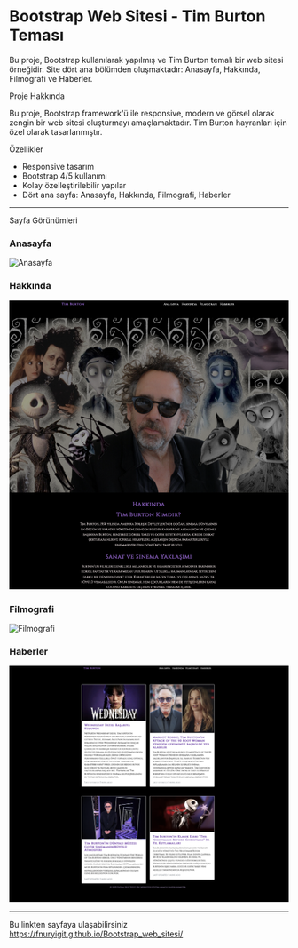 # Bootstrap Web Sitesi - Tim Burton Teması

Bu proje, Bootstrap kullanılarak yapılmış ve Tim Burton temalı bir web sitesi örneğidir. Site dört ana bölümden oluşmaktadır: Anasayfa, Hakkında, Filmografi ve Haberler.



 Proje Hakkında

Bu proje, Bootstrap framework'ü ile responsive, modern ve görsel olarak zengin bir web sitesi oluşturmayı amaçlamaktadır. Tim Burton hayranları için özel olarak tasarlanmıştır.


 Özellikler

- Responsive tasarım
- Bootstrap 4/5 kullanımı
- Kolay özelleştirilebilir yapılar
- Dört ana sayfa: Anasayfa, Hakkında, Filmografi, Haberler

---

 Sayfa Görünümleri

### Anasayfa

![Anasayfa](./images/anasayfa.png)

### Hakkında

![Hakkında](./images/hakkinda.png)

### Filmografi

![Filmografi](./images/filmografi.png)

### Haberler

![Haberler](./images/haberler.png)

---

Bu linkten sayfaya ulaşabilirsiniz 
https://fnuryigit.github.io/Bootstrap_web_sitesi/
